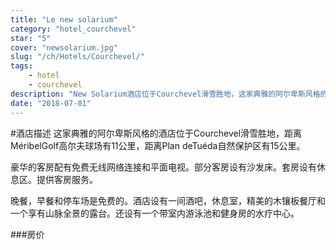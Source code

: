 ```yaml
---
title: "Le new solarium"
category: "hotel_courchevel"
star: "5"
cover: "newsolarium.jpg"
slug: "/ch/Hotels/Courchevel/"
tags:
    - hotel
    - courchevel
description: "New Solarium酒店位于Courchevel滑雪胜地，这家典雅的阿尔卑斯风格的酒店距离Meribel Golf高尔夫有11公里，距离Plan deTuéda自然保护区有15公里。"
date: "2018-07-01"
--- 
```

 
#酒店描述
这家典雅的阿尔卑斯风格的酒店位于Courchevel滑雪胜地，距离MéribelGolf高尔夫球场有11公里，距离Plan deTuéda自然保护区有15公里。

豪华的客房配有免费无线网络连接和平面电视。部分客房设有沙发床。套房设有休息区。提供客房服务。

晚餐，早餐和停车场是免费的。酒店设有一间酒吧，休息室，精美的木镶板餐厅和一个享有山脉全景的露台。还设有一个带室内游泳池和健身房的水疗中心。

###房价